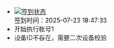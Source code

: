 - [![签到状态](https://github.com/womade/Cloud189-Actions/actions/workflows/main.yml/badge.svg?branch=main)](https://github.com/womade/Cloud189-Actions/actions/workflows/main.yml) <br> 签到时间：2025-07-23 18:47:33
- 开始执行帐号1
- 设备ID不存在，需要二次设备校验
